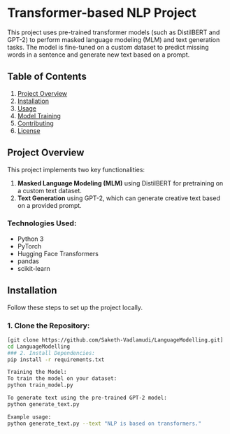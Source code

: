 # Transformer-based NLP Project

This project uses pre-trained transformer models (such as DistilBERT and GPT-2) to perform masked language modeling (MLM) and text generation tasks. The model is fine-tuned on a custom dataset to predict missing words in a sentence and generate new text based on a prompt.

## Table of Contents
1. [Project Overview](#project-overview)
2. [Installation](#installation)
3. [Usage](#usage)
4. [Model Training](#model-training)
5. [Contributing](#contributing)
6. [License](#license)

## Project Overview

This project implements two key functionalities:
1. **Masked Language Modeling (MLM)** using DistilBERT for pretraining on a custom text dataset.
2. **Text Generation** using GPT-2, which can generate creative text based on a provided prompt.

### Technologies Used:
- Python 3
- PyTorch
- Hugging Face Transformers
- pandas
- scikit-learn

## Installation

Follow these steps to set up the project locally.

### 1. Clone the Repository:
```bash
[git clone https://github.com/Saketh-Vadlamudi/LanguageModelling.git]
cd LanguageModelling
### 2. Install Dependencies:
pip install -r requirements.txt

Training the Model:
To train the model on your dataset:
python train_model.py

To generate text using the pre-trained GPT-2 model:
python generate_text.py

Example usage:
python generate_text.py --text "NLP is based on transformers."
```
